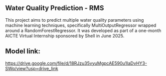 Water Quality Prediction - RMS
-
This project aims to predict multiple water quality parameters using machine learning techniques, specifically MultiOutputRegressor wrapped around a RandomForestRegressor. It was developed as part of a one-month AICTE Virtual Internship sponsored by Shell in June 2025.


Model link:
-
https://drive.google.com/file/d/18RJzu35vyuMgpcAE590u1IaDvHY3-SWq/view?usp=drive_link 



